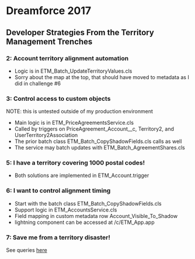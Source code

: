 # Dreamforce 2017
## Developer Strategies From the Territory Management Trenches

### 2: Account territory alignment automation

- Logic is in ETM_Batch_UpdateTerritoryValues.cls
- Sorry about the map at the top, that should have moved to metadata as I did in challenge #6

### 3: Control access to custom objects

NOTE: this is untested outside of my production environment

- Main logic is in ETM_PriceAgreementsService.cls
- Called by triggers on PriceAgreement_Account__c, Territory2, and UserTerritory2Association
- The prior batch class ETM_Batch_CopyShadowFields.cls calls as well
- The service may batch updates with ETM_Batch_AgreementShares.cls

### 5: I have a territory covering 1000 postal codes!

- Both solutions are implemented in ETM_Account.trigger

### 6: I want to control alignment timing

- Start with the batch class ETM_Batch_CopyShadowFields.cls
- Support logic in ETM_AccountsService.cls
- Field mapping in custom metadata row Account_Visible_To_Shadow
- lightning component can be accessed at /c/ETM_App.app

### 7: Save me from a territory disaster!

See queries [here](./territory%20backup%20queries.md)
